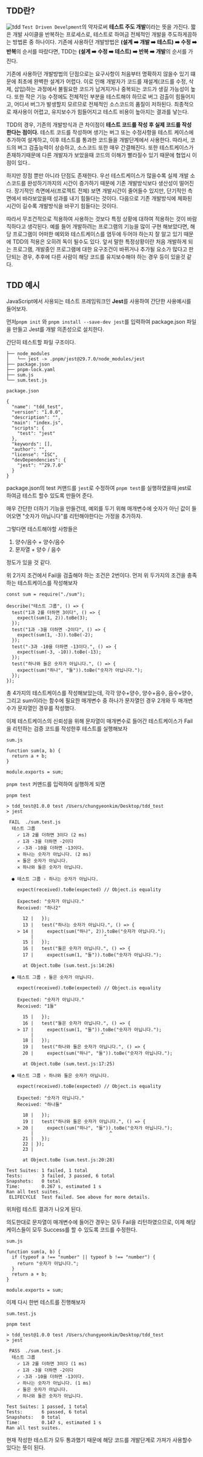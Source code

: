 ## TDD란?

![tdd](https://velog.velcdn.com/images/cnffjd95/post/77666161-42ec-43cc-b46c-e799118c89dc/image.png)
`Test Driven Develpment`의 약자로써 **테스트 주도 개발**이라는 뜻을 가진다.
짧은 개발 사이클을 반복하는 프로세스로, 테스트로 하여금 전체적인 개발을 주도하게끔하는 방법론 중 하나이다.
기존에 사용하던 개발방법은 **(설계 ➡️ 개발 ➡️ 테스트) ➡️ 수정 ➡️ 반복**의 순서를 따랐다면, TDD는 **(설계 ➡️ 수정 ➡️ 테스트) ➡️ 반복 ➡️ 개발**의 순서를 가진다.

기존에 사용하던 개발방법의 단점으로는 요구사항이 처음부터 명확하지 않을수 있기 떄문에 최초에 완벽한 설계가 어렵다. 이로 인해 개발자가 코드를 재설계(코드를 수정, 삭제, 삽입)하는 과정에서 불필요한 코드가 남겨지거나 중복되는 코드가 생길 가능성이 높다. 또한 작은 기능 수정에도 전체적인 부분을 테스트해야 하므로 버그 검출이 힘들어지고, 어디서 버그가 발생할지 모르므로 전체적인 소스코드의 품질이 저하된다. 최종적으로 재사용이 어렵고, 유지보수가 힘들어지고 테스트 비용이 높아지는 결과를 낳는다.

TDD의 경우, 기존의 개발방식과 큰 차이점이 **테스트 코드를 작성 후 실제 코드를 작성 한다는 점이다.**
테스트 코드를 작성하며 생기는 버그 또는 수정사항을 테스트 케이스에 추가하여 설계하고, 이후 테스트를 통과한 코드들을 개발단계에서 사용한다. 따라서, 코드의 버그 검출능력이 상승하고, 소스코드 또한 매우 간결해진다. 또한 테스트케이스가 존재하기때문에 다른 개발자가 보았을때 코드의 이해가 빨라질수 있기 때문에 협업시 이점이 있다..

하지만 장점 뿐만 아니라 단점도 존재한다.
우선 테스트케이스가 많을수록 실제 개발 소스코드를 완성하기까지의 시간이 증가하기 때문에 기존 개발방식보다 생산성이 떨어진다. 장기적인 측면에서(프로젝트 전체) 보면 개발시간이 줄어들수 있지만, 단기적인 측면에서 바라보았을때 성과를 내기 힘들다는 것이다. 다음으로 기존 개발방식에 체화된 시간이 길수록 개발방식을 바꾸기 힘들다는 것이다.

따라서 무조건적으로 적용하여 사용하는 것보다 특정 상황에 대하여 적용하는 것이 바람직하다고 생각된다.
예를 들어 개발하려는 프로그램의 기능을 많이 구현 해보았다면, 해당 프로그램이 어떠한 예외와 테스트케이스를 염두에 두어야 하는지 잘 알고 있기 때문에 TDD의 적용은 오히려 독이 될수도 있다.
앞서 말한 특정상황이란 처음 개발하게 되는 프로그램, 개발중인 프로그램에 대한 요구조건이 바뀌거나 추가될 요소가 많다고 판단되는 경우, 추후에 다른 사람이 해당 코드를 유지보수해야 하는 경우 등이 있을것 같다.

## TDD 예시

JavaScript에서 사용되는 테스트 프레임워크인 **Jest**를 사용하여 간단한 사용예시를 들어보자.

먼저`pnpm init` 와 `pnpm install --save-dev jest`를 입력하여 package.json 파일을 만들고 Jest를 개발 의존성으로 설치한다.

간단히 테스트할 파일 구조이다.

```
├── node_modules
│   └── jest -> .pnpm/jest@29.7.0/node_modules/jest
├── package.json
├── pnpm-lock.yaml
├── sum.js
└── sum.test.js
```

```
package.json

{
  "name": "tdd_test",
  "version": "1.0.0",
  "description": "",
  "main": "index.js",
  "scripts": {
    "test": "jest"
  },
  "keywords": [],
  "author": "",
  "license": "ISC",
  "devDependencies": {
    "jest": "^29.7.0"
  }
}

```

package.json의 test 커맨드를 `jest`로 수정하여 `pnpm test`를 실행하였을때 jest로 하여금 테스트 할수 있도록 만들어 준다.

매우 간단한 더하기 기능을 만들건데, 예외를 두기 위해 매개변수에 숫자가 아닌 값이 들어오면 "숫자가 아닙니다"를 리턴해야한다는 가정을 추가하자.

그렇다면 테스트해야할 사항들은

1. 양수/음수 + 양수/음수
2. 문자열 + 양수 / 음수

정도가 있을 것 같다.

위 2가지 조건에서 Fail을 검출해야 하는 조건은 2번이다.
먼저 위 두가지의 조건을 충족하는 테스트케이스를 작성해보자

```
const sum = require("./sum");

describe("테스트 그룹", () => {
  test("1과 2를 더하면 3이다", () => {
    expect(sum(1, 2)).toBe(3);
  });
  test("1과 -3을 더하면 -2이다", () => {
    expect(sum(1, -3)).toBe(-2);
  });
  test("-3과 -10을 더하면 -13이다.", () => {
    expect(sum(-3, -10)).toBe(-13);
  });
  test("하나와 둘은 숫자가 아닙니다.", () => {
    expect(sum("하나", "둘")).toBe("숫자가 아닙니다.");
  });
});

```

총 4가지의 테스트케이스를 작성해보았는데, 각각 양수+양수, 양수+음수, 음수+양수, 그리고 sum이라는 함수에 필요한 매개변수 중 하나가 문자열인 경우 2개와 두 매개변수가 문자열인 경우를 작성했다.

이제 테스트케이스의 신뢰성을 위해 문자열이 매개변수로 들어간 테스트케이스가 Fail을 리턴하는 검증 코드를 작성한후 테스트를 실행해보자

```
sum.js

function sum(a, b) {
  return a + b;
}

module.exports = sum;
```

`pnpm test` 커맨드를 입력하여 실행하게 되면

```
pnpm test

> tdd_test@1.0.0 test /Users/chungyeonkim/Desktop/tdd_test
> jest

 FAIL  ./sum.test.js
  테스트 그룹
    ✓ 1과 2를 더하면 3이다 (2 ms)
    ✓ 1과 -3을 더하면 -2이다
    ✓ -3과 -10을 더하면 -13이다.
    ✕ 하나는 숫자가 아닙니다. (2 ms)
    ✕ 둘은 숫자가 아닙니다.
    ✕ 하나와 둘은 숫자가 아닙니다.

  ● 테스트 그룹 › 하나는 숫자가 아닙니다.

    expect(received).toBe(expected) // Object.is equality

    Expected: "숫자가 아닙니다."
    Received: "하나2"

      12 |   });
      13 |   test("하나는 숫자가 아닙니다.", () => {
    > 14 |     expect(sum("하나", 2)).toBe("숫자가 아닙니다.");
         |                          ^
      15 |   });
      16 |   test("둘은 숫자가 아닙니다.", () => {
      17 |     expect(sum(1, "둘")).toBe("숫자가 아닙니다.");

      at Object.toBe (sum.test.js:14:26)

  ● 테스트 그룹 › 둘은 숫자가 아닙니다.

    expect(received).toBe(expected) // Object.is equality

    Expected: "숫자가 아닙니다."
    Received: "1둘"

      15 |   });
      16 |   test("둘은 숫자가 아닙니다.", () => {
    > 17 |     expect(sum(1, "둘")).toBe("숫자가 아닙니다.");
         |                         ^
      18 |   });
      19 |   test("하나와 둘은 숫자가 아닙니다.", () => {
      20 |     expect(sum("하나", "둘")).toBe("숫자가 아닙니다.");

      at Object.toBe (sum.test.js:17:25)

  ● 테스트 그룹 › 하나와 둘은 숫자가 아닙니다.

    expect(received).toBe(expected) // Object.is equality

    Expected: "숫자가 아닙니다."
    Received: "하나둘"

      18 |   });
      19 |   test("하나와 둘은 숫자가 아닙니다.", () => {
    > 20 |     expect(sum("하나", "둘")).toBe("숫자가 아닙니다.");
         |                            ^
      21 |   });
      22 | });
      23 |

      at Object.toBe (sum.test.js:20:28)

Test Suites: 1 failed, 1 total
Tests:       3 failed, 3 passed, 6 total
Snapshots:   0 total
Time:        0.267 s, estimated 1 s
Ran all test suites.
 ELIFECYCLE  Test failed. See above for more details.
```

위처럼 테스트 결과가 나오게 된다.

의도한대로 문자열이 매개변수에 들어간 경우는 모두 Fail을 리턴하였으므로, 이제 해당 케이스들이 모두 Success를 할 수 있도록 코드를 수정한다.

```
sum.js

function sum(a, b) {
  if (typeof a !== "number" || typeof b !== "number") {
    return "숫자가 아닙니다.";
  }
  return a + b;
}

module.exports = sum;
```

이제 다시 한번 테스트를 진행해보자

```
sum.test.js

pnpm test

> tdd_test@1.0.0 test /Users/chungyeonkim/Desktop/tdd_test
> jest

 PASS  ./sum.test.js
  테스트 그룹
    ✓ 1과 2를 더하면 3이다 (1 ms)
    ✓ 1과 -3을 더하면 -2이다
    ✓ -3과 -10을 더하면 -13이다.
    ✓ 하나는 숫자가 아닙니다. (1 ms)
    ✓ 둘은 숫자가 아닙니다.
    ✓ 하나와 둘은 숫자가 아닙니다.

Test Suites: 1 passed, 1 total
Tests:       6 passed, 6 total
Snapshots:   0 total
Time:        0.147 s, estimated 1 s
Ran all test suites.
```

현재 작성한 테스트가 모두 통과했기 때문에 해당 코드를 개발단계로 가져가 사용할수 있다는 뜻이 된다.
